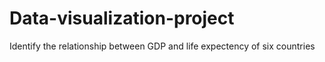 # Data-visualization-project
Identify the relationship between GDP and life expectency of six countries 
